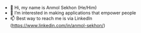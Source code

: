 - 👋 Hi, my name is Anmol Sekhon (He/Him)
- 👀 I’m interested in making applications that empower people
- 📫 Best way to reach me is via LinkedIn (https://www.linkedin.com/in/anmol-sekhon/)

<!---
anmolsekhon590/anmolsekhon590 is a ✨ special ✨ repository because its `README.md` (this file) appears on your GitHub profile.
You can click the Preview link to take a look at your changes.
--->
